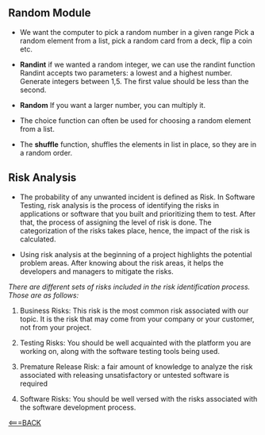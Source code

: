 ## Random Module

- We want the computer to pick a random number in a given range Pick a random element from a list, pick a random card from a deck, flip a coin etc.


- __Randint__ if we wanted a random integer, we can use the randint function Randint accepts two parameters: a lowest and a highest number. Generate integers between 1,5. The first value should be less than the second.

- __Random__ If you want a larger number, you can multiply it.

- The choice function can often be used for choosing a random element from a list.

- The __shuffle__ function, shuffles the elements in list in place, so they are in a random order.

## Risk Analysis

- The probability of any unwanted incident is defined as Risk. In Software Testing, risk analysis is the process of identifying the risks in applications or software that you built and prioritizing them to test. After that, the process of assigning the level of risk is done. The categorization of the risks takes place, hence, the impact of the risk is calculated.

- Using risk analysis at the beginning of a project highlights the potential problem areas. After knowing about the risk areas, it helps the developers and managers to mitigate the risks.

_There are different sets of risks included in the risk identification process. Those are as follows:_

1. Business Risks: This risk is the most common risk associated with our topic. It is the risk that may come from your company or your customer, not from your project.

2. Testing Risks: You should be well acquainted with the platform you are working on, along with the software testing tools being used.

3. Premature Release Risk: a fair amount of knowledge to analyze the risk associated with releasing unsatisfactory or untested software is required

4. Software Risks: You should be well versed with the risks associated with the software development process.



[<===BACK](../README.md)
